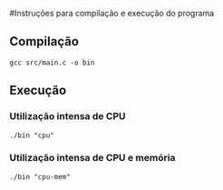 #Instruções para compilação e execução do programa

## Compilação
```
gcc src/main.c -o bin
```

## Execução

### Utilização intensa de CPU
```
./bin "cpu"
```

### Utilização intensa de CPU e memória
```
./bin "cpu-mem"
```


